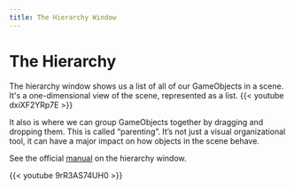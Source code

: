 ```yaml
---
title: The Hierarchy Window
---
```

# The Hierarchy
The hierarchy window shows us a list of all of our GameObjects in a scene. It's a one-dimensional view of the scene, represented as a list.
{{< youtube dxiXF2YRp7E >}}

It also is where we can group GameObjects together by dragging and dropping them. This is called “parenting”. It’s not just a visual organizational tool, it can have a major impact on how objects in the scene behave.

See the official [manual](https://docs.unity3d.com/Manual/Hierarchy.html) on the hierarchy window.

{{< youtube 9rR3AS74UH0 >}}